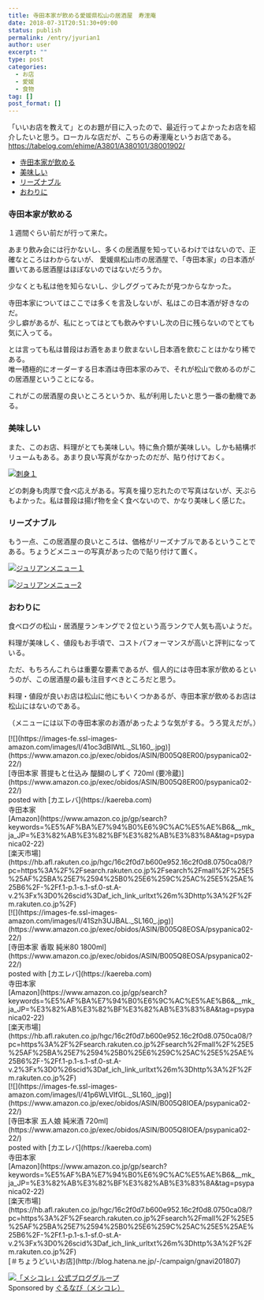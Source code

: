 ```yaml
---
title: 寺田本家が飲める愛媛県松山の居酒屋　寿浬庵
date: 2018-07-31T20:51:30+09:00
status: publish
permalink: /entry/jyurian1
author: user
excerpt: ""
type: post
categories:
  - お店
  - 愛媛
  - 食物
tag: []
post_format: []
---
```


「いいお店を教えて」とのお題が目に入ったので、最近行ってよかったお店を紹介したいと思う。ローカルな店だが、こちらの寿浬庵というお店である。  
<https://tabelog.com/ehime/A3801/A380101/38001902/>

- [寺田本家が飲める](#%E5%AF%BA%E7%94%B0%E6%9C%AC%E5%AE%B6%E3%81%8C%E9%A3%B2%E3%82%81%E3%82%8B)
- [美味しい](#%E7%BE%8E%E5%91%B3%E3%81%97%E3%81%84)
- [リーズナブル](#%E3%83%AA%E3%83%BC%E3%82%BA%E3%83%8A%E3%83%96%E3%83%AB)
- [おわりに](#%E3%81%8A%E3%82%8F%E3%82%8A%E3%81%AB)

### 寺田本家が飲める

１週間ぐらい前だが行って来た。

あまり飲み会には行かないし、多くの居酒屋を知っているわけではないので、正確なところはわからないが、 愛媛県松山市の居酒屋で、「寺田本家」の日本酒が置いてある居酒屋はほぼないのではないだろうか。

少なくとも私は他を知らないし、少しググってみたが見つからなかった。

寺田本家についてはここでは多くを言及しないが、私はこの日本酒が好きなのだ。  
少し癖があるが、私にとってはとても飲みやすいし次の日に残らないのでとても気に入ってる。

とは言っても私は普段はお酒をあまり飲まないし日本酒を飲むことはかなり稀である。  
唯一積極的にオーダーする日本酒は寺田本家のみで、それが松山で飲めるのがこの居酒屋ということになる。

これがこの居酒屋の良いところというか、私が利用したいと思う一番の動機である。

### 美味しい

また、このお店、料理がとても美味しい。特に魚介類が美味しい。しかも結構ボリュームもある。あまり良い写真がなかったのだが、貼り付けておく。

[![刺身１](https://farm2.staticflickr.com/1797/43703648372_7c9bc2010e.jpg%E2%80%9D%E5%88%BA%E8%BA%AB%EF%BC%91%E2%80%9D)](https://www.exp-cards.net/)

どの刺身も肉厚で食べ応えがある。写真を撮り忘れたので写真はないが、天ぷらもよかった。私は普段は揚げ物を全く食べないので、かなり美味しく感じた。

### リーズナブル

もう一点、この居酒屋の良いところは、価格がリーズナブルであるということである。ちょうどメニューの写真があったので貼り付けて置く。

[![ジュリアンメニュー１](https://farm2.staticflickr.com/1795/43035959814_e2c1a83f1c.jpg%E2%80%9D%E3%82%B8%E3%83%A5%E3%83%AA%E3%82%A2%E3%83%B3%E3%83%A1%E3%83%8B%E3%83%A5%E3%83%BC%EF%BC%91%E2%80%9D)](https://www.exp-cards.net/)

[![ジュリアンメニュー2](https://farm2.staticflickr.com/1778/42848874945_c3d0bc351f.jpg%E2%80%9D%E3%82%B8%E3%83%A5%E3%83%AA%E3%82%A2%E3%83%B3%E3%83%A1%E3%83%8B%E3%83%A5%E3%83%BC2%E2%80%9D)](https://www.exp-cards.net/)

### おわりに

食べログの松山・居酒屋ランキングで２位という高ランクで人気も高いようだ。

料理が美味しく、値段もお手頃で、コストパフォーマンスが高いと評判になっている。

ただ、もちろんこれらは重要な要素であるが、個人的には寺田本家が飲めるというのが、この居酒屋の最も注目すべきところだと思う。

料理・値段が良いお店は松山に他にもいくつかあるが、寺田本家が飲めるお店は松山にはないのである。

（メニューには以下の寺田本家のお酒があったような気がする。うろ覚えだが。）

<div class="cstmreba"><div class="kaerebalink-box"><div class="kaerebalink-image">[![](https://images-fe.ssl-images-amazon.com/images/I/41oc3dBIWtL._SL160_.jpg)](https://www.amazon.co.jp/exec/obidos/ASIN/B005Q8ER00/psypanica02-22/)</div><div class="kaerebalink-info"><div class="kaerebalink-name">[寺田本家 菩提もと仕込み 醍醐のしずく 720ml (要冷蔵)](https://www.amazon.co.jp/exec/obidos/ASIN/B005Q8ER00/psypanica02-22/)<div class="kaerebalink-powered-date">posted with [カエレバ](https://kaereba.com)</div></div><div class="kaerebalink-detail"> 寺田本家 </div><div class="kaerebalink-link1"><div class="shoplinkamazon">[Amazon](https://www.amazon.co.jp/gp/search?keywords=%E5%AF%BA%E7%94%B0%E6%9C%AC%E5%AE%B6&__mk_ja_JP=%E3%82%AB%E3%82%BF%E3%82%AB%E3%83%8A&tag=psypanica02-22)</div><div class="shoplinkrakuten">[楽天市場](https://hb.afl.rakuten.co.jp/hgc/16c2f0d7.b600e952.16c2f0d8.0750ca08/?pc=https%3A%2F%2Fsearch.rakuten.co.jp%2Fsearch%2Fmall%2F%25E5%25AF%25BA%25E7%2594%25B0%25E6%259C%25AC%25E5%25AE%25B6%2F-%2Ff.1-p.1-s.1-sf.0-st.A-v.2%3Fx%3D0%26scid%3Daf_ich_link_urltxt%26m%3Dhttp%3A%2F%2Fm.rakuten.co.jp%2F)</div></div></div><div class="booklink-footer"></div></div></div><div class="cstmreba"><div class="kaerebalink-box"><div class="kaerebalink-image">[![](https://images-fe.ssl-images-amazon.com/images/I/41Szh3UJBAL._SL160_.jpg)](https://www.amazon.co.jp/exec/obidos/ASIN/B005Q8EOSA/psypanica02-22/)</div><div class="kaerebalink-info"><div class="kaerebalink-name">[寺田本家 香取 純米80 1800ml](https://www.amazon.co.jp/exec/obidos/ASIN/B005Q8EOSA/psypanica02-22/)<div class="kaerebalink-powered-date">posted with [カエレバ](https://kaereba.com)</div></div><div class="kaerebalink-detail"> 寺田本家 </div><div class="kaerebalink-link1"><div class="shoplinkamazon">[Amazon](https://www.amazon.co.jp/gp/search?keywords=%E5%AF%BA%E7%94%B0%E6%9C%AC%E5%AE%B6&__mk_ja_JP=%E3%82%AB%E3%82%BF%E3%82%AB%E3%83%8A&tag=psypanica02-22)</div><div class="shoplinkrakuten">[楽天市場](https://hb.afl.rakuten.co.jp/hgc/16c2f0d7.b600e952.16c2f0d8.0750ca08/?pc=https%3A%2F%2Fsearch.rakuten.co.jp%2Fsearch%2Fmall%2F%25E5%25AF%25BA%25E7%2594%25B0%25E6%259C%25AC%25E5%25AE%25B6%2F-%2Ff.1-p.1-s.1-sf.0-st.A-v.2%3Fx%3D0%26scid%3Daf_ich_link_urltxt%26m%3Dhttp%3A%2F%2Fm.rakuten.co.jp%2F)</div></div></div><div class="booklink-footer"></div></div></div><div class="cstmreba"><div class="kaerebalink-box"><div class="kaerebalink-image">[![](https://images-fe.ssl-images-amazon.com/images/I/41p6WLVIfGL._SL160_.jpg)](https://www.amazon.co.jp/exec/obidos/ASIN/B005Q8IOEA/psypanica02-22/)</div><div class="kaerebalink-info"><div class="kaerebalink-name">[寺田本家 五人娘 純米酒 720ml](https://www.amazon.co.jp/exec/obidos/ASIN/B005Q8IOEA/psypanica02-22/)<div class="kaerebalink-powered-date">posted with [カエレバ](https://kaereba.com)</div></div><div class="kaerebalink-detail"> 寺田本家 </div><div class="kaerebalink-link1"><div class="shoplinkamazon">[Amazon](https://www.amazon.co.jp/gp/search?keywords=%E5%AF%BA%E7%94%B0%E6%9C%AC%E5%AE%B6&__mk_ja_JP=%E3%82%AB%E3%82%BF%E3%82%AB%E3%83%8A&tag=psypanica02-22)</div><div class="shoplinkrakuten">[楽天市場](https://hb.afl.rakuten.co.jp/hgc/16c2f0d7.b600e952.16c2f0d8.0750ca08/?pc=https%3A%2F%2Fsearch.rakuten.co.jp%2Fsearch%2Fmall%2F%25E5%25AF%25BA%25E7%2594%25B0%25E6%259C%25AC%25E5%25AE%25B6%2F-%2Ff.1-p.1-s.1-sf.0-st.A-v.2%3Fx%3D0%26scid%3Daf_ich_link_urltxt%26m%3Dhttp%3A%2F%2Fm.rakuten.co.jp%2F)</div></div></div><div class="booklink-footer"></div></div></div>[＃ちょうどいいお店](http://blog.hatena.ne.jp/-/campaign/gnavi201807)

[![「メシコレ」公式ブロググループ](https://cdn-ak.f.st-hatena.com/images/fotolife/b/blog-media/20180717/20180717164250.png)](http://htn.to/PiuLeS)  
Sponsored by [ぐるなび（メシコレ）](http://htn.to/K6gLWk)
